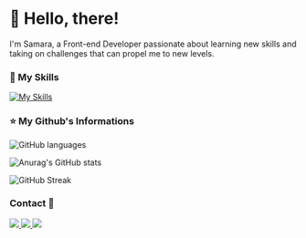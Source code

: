 # 👋 Hello, there!

I'm Samara, a Front-end Developer passionate about learning new skills and taking on challenges that can propel me to new levels.

### 🚀 My Skills

[![My Skills](https://skillicons.dev/icons?i=html,css,js,ts,react,next,nodejs,tailwind,materialui,docker,mongodb,prisma,figma,git,redux,sass,graphql,firebase&perline=7)](https://skillicons.dev)

### ⭐ My Github's Informations

<div>

  ![GitHub languages](https://github-readme-stats.vercel.app/api/top-langs/?username=scarvalhos&layout=compact&langs_count=7&theme=radical)

  ![Anurag's GitHub stats](https://github-readme-stats.vercel.app/api?username=scarvalhos&show_icons=true&theme=radical)

  ![GitHub Streak](https://github-readme-streak-stats.herokuapp.com/?user=scarvalhos&theme=radical)

</div>

### Contact 💜

<div>
  <a href="https://instagram.com/devcarvalhos/">
    <img src="https://img.shields.io/badge/Instagram-141321?style=flat&logo=instagram&logoColor=ffffff"/>
  </a>
  <a href="https://www.linkedin.com/in/samcarvalhos/">
    <img src="https://img.shields.io/badge/LinkedIn-141321?style=flat&logo=linkedin&logoColor=ffffff"/>
  </a>
  <a href="mailto:samcarvalhods@gmail.com">
    <img src="https://img.shields.io/badge/Gmail-141321?style=flat&logo=gmail&logoColor=ffffff"/>
  </a>
</div>
